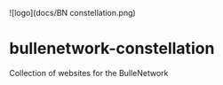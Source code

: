 ![logo](docs/BN constellation.png)

# bullenetwork-constellation
Collection of websites for the BulleNetwork
